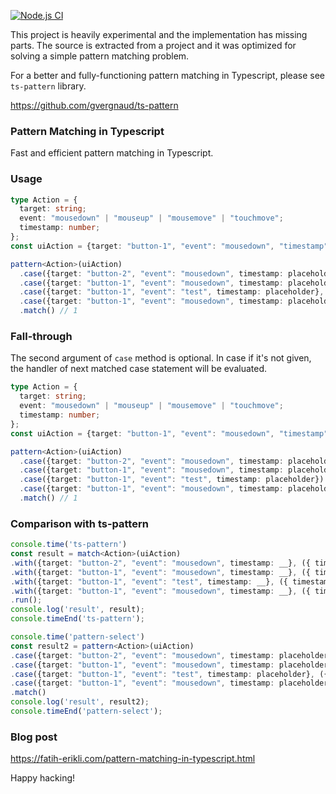 [![Node.js CI](https://github.com/fatih-erikli/pattern-select/actions/workflows/node.js.yml/badge.svg)](https://github.com/fatih-erikli/pattern-select/actions/workflows/node.js.yml)

This project is heavily experimental and the implementation has missing parts. The source is extracted from a project and it was optimized for solving a simple pattern matching problem.

For a better and fully-functioning pattern matching in Typescript, please see `ts-pattern` library.

https://github.com/gvergnaud/ts-pattern

### Pattern Matching in Typescript

Fast and efficient pattern matching in Typescript.

### Usage

```typescript
type Action = {
  target: string;
  event: "mousedown" | "mouseup" | "mousemove" | "touchmove";
  timestamp: number;
};
const uiAction = {target: "button-1", "event": "mousedown", "timestamp": 1} as Action;

pattern<Action>(uiAction)
  .case({target: "button-2", "event": "mousedown", timestamp: placeholder}, ({ timestamp }) => timestamp)
  .case({target: "button-1", "event": "mousedown", timestamp: placeholder}, ({ timestamp }) => timestamp)
  .case({target: "button-1", "event": "test", timestamp: placeholder}, ({ timestamp }) => timestamp)
  .case({target: "button-1", "event": "mousedown", timestamp: placeholder}, ({ timestamp }) => timestamp)
  .match() // 1
```

### Fall-through

The second argument of `case` method is optional. In case if it's not given, the handler of next matched case statement will be evaluated.

```typescript
type Action = {
  target: string;
  event: "mousedown" | "mouseup" | "mousemove" | "touchmove";
  timestamp: number;
};
const uiAction = {target: "button-1", "event": "mousedown", "timestamp": 1} as Action;

pattern<Action>(uiAction)
  .case({target: "button-2", "event": "mousedown", timestamp: placeholder})
  .case({target: "button-1", "event": "mousedown", timestamp: placeholder})
  .case({target: "button-1", "event": "test", timestamp: placeholder})
  .case({target: "button-1", "event": "mousedown", timestamp: placeholder}, ({ timestamp }) => timestamp)
  .match() // 1
```

### Comparison with ts-pattern
```typescript
console.time('ts-pattern')
const result = match<Action>(uiAction)
.with({target: "button-2", "event": "mousedown", timestamp: __}, ({ timestamp }) => timestamp)
.with({target: "button-1", "event": "mousedown", timestamp: __}, ({ timestamp }) => timestamp)
.with({target: "button-1", "event": "test", timestamp: __}, ({ timestamp }) => timestamp)
.with({target: "button-1", "event": "mousedown", timestamp: __}, ({ timestamp }) => timestamp)
.run();
console.log('result', result);
console.timeEnd('ts-pattern');

console.time('pattern-select')
const result2 = pattern<Action>(uiAction)
.case({target: "button-2", "event": "mousedown", timestamp: placeholder}, ({ timestamp }) => timestamp)
.case({target: "button-1", "event": "mousedown", timestamp: placeholder}, ({ timestamp }) => timestamp)
.case({target: "button-1", "event": "test", timestamp: placeholder}, ({ timestamp }) => timestamp)
.case({target: "button-1", "event": "mousedown", timestamp: placeholder}, ({ timestamp }) => timestamp)
.match()
console.log('result', result2);
console.timeEnd('pattern-select');
```

### Blog post
<https://fatih-erikli.com/pattern-matching-in-typescript.html>

Happy hacking!
